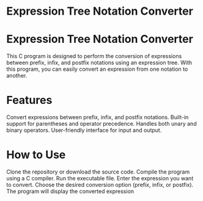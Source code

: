 # Expression Tree Notation Converter
# Expression Tree Notation Converter
This C program is designed to perform the conversion of expressions between prefix, infix, and postfix notations using an expression tree. With this program, you can easily convert an expression from one notation to another.

# Features
Convert expressions between prefix, infix, and postfix notations.
Built-in support for parentheses and operator precedence.
Handles both unary and binary operators.
User-friendly interface for input and output.

# How to Use
Clone the repository or download the source code.
Compile the program using a C compiler.
Run the executable file.
Enter the expression you want to convert.
Choose the desired conversion option (prefix, infix, or postfix).
The program will display the converted expression
